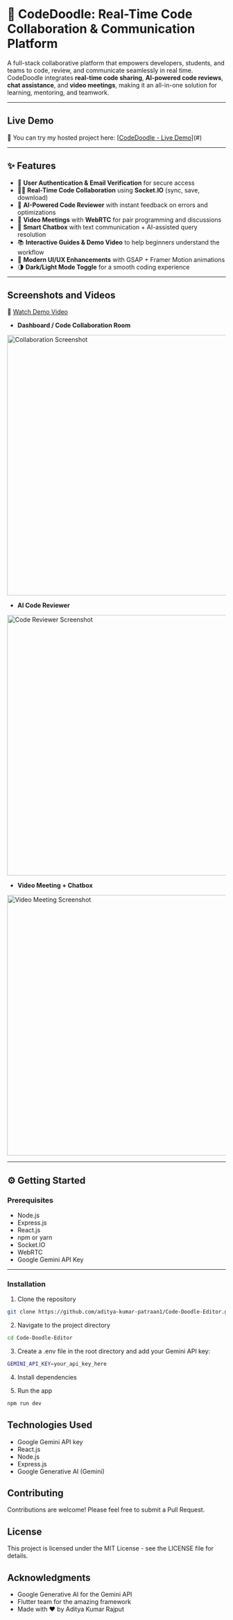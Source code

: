 # 🚀 CodeDoodle: Real-Time Code Collaboration & Communication Platform

A full-stack collaborative platform that empowers developers, students, and teams to code, review, and communicate seamlessly in real time.  
CodeDoodle integrates **real-time code sharing**, **AI-powered code reviews**, **chat assistance**, and **video meetings**, making it an all-in-one solution for learning, mentoring, and teamwork.

---

## Live Demo

🚀 You can try my hosted project here: [[CodeDoodle - Live Demo](https://code-doodle-editor.vercel.app/)](#)  

---

## ✨ Features

- 🔑 **User Authentication & Email Verification** for secure access  
- 👨‍💻 **Real-Time Code Collaboration** using **Socket.IO** (sync, save, download)  
- 🧠 **AI-Powered Code Reviewer** with instant feedback on errors and optimizations  
- 🎥 **Video Meetings** with **WebRTC** for pair programming and discussions  
- 💬 **Smart Chatbox** with text communication + AI-assisted query resolution  
- 📚 **Interactive Guides & Demo Video** to help beginners understand the workflow  
- 🎨 **Modern UI/UX Enhancements** with GSAP + Framer Motion animations  
- 🌗 **Dark/Light Mode Toggle** for a smooth coding experience  

---

## Screenshots and Videos

🎥 [Watch Demo Video](#)  

- **Dashboard / Code Collaboration Room**  
<img src="#" width="600" alt="Collaboration Screenshot" />

- **AI Code Reviewer**  
<img src="#" width="600" alt="Code Reviewer Screenshot" />

- **Video Meeting + Chatbox**  
<img src="#" width="600" alt="Video Meeting Screenshot" />

---

## ⚙️ Getting Started

### Prerequisites

- Node.js  
- Express.js  
- React.js  
- npm or yarn  
- Socket.IO  
- WebRTC  
- Google Gemini API Key  

---

### Installation

1. Clone the repository  
```bash
git clone https://github.com/aditya-kumar-patraan1/Code-Doodle-Editor.git
```
2. Navigate to the project directory
```bash
cd Code-Doodle-Editor
```
3. Create a .env file in the root directory and add your Gemini API key:
```bash
GEMINI_API_KEY=your_api_key_here
```
4. Install dependencies

5. Run the app
```bash
npm run dev
```

## Technologies Used
- Google Gemini API key
- React.js
- Node.js
- Express.js
- Google Generative AI (Gemini)

## Contributing
Contributions are welcome! Please feel free to submit a Pull Request.

## License
This project is licensed under the MIT License - see the LICENSE file for details.

## Acknowledgments
- Google Generative AI for the Gemini API
- Flutter team for the amazing framework
- Made with ❤️ by Aditya Kumar Rajput
